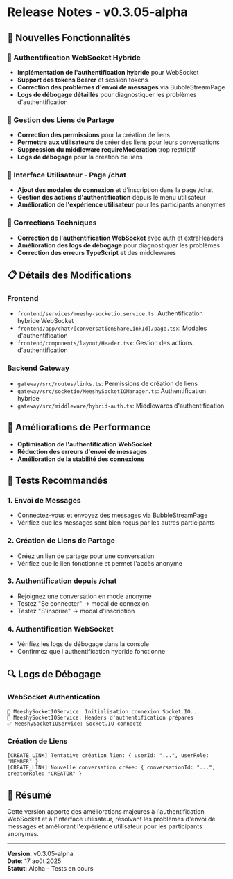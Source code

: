 # Release Notes - v0.3.05-alpha

## 🎯 Nouvelles Fonctionnalités

### 🔐 Authentification WebSocket Hybride
- **Implémentation de l'authentification hybride** pour WebSocket
- **Support des tokens Bearer** et session tokens
- **Correction des problèmes d'envoi de messages** via BubbleStreamPage
- **Logs de débogage détaillés** pour diagnostiquer les problèmes d'authentification

### 🔗 Gestion des Liens de Partage
- **Correction des permissions** pour la création de liens
- **Permettre aux utilisateurs** de créer des liens pour leurs conversations
- **Suppression du middleware requireModeration** trop restrictif
- **Logs de débogage** pour la création de liens

### 💬 Interface Utilisateur - Page /chat
- **Ajout des modales de connexion** et d'inscription dans la page /chat
- **Gestion des actions d'authentification** depuis le menu utilisateur
- **Amélioration de l'expérience utilisateur** pour les participants anonymes

### 🔧 Corrections Techniques
- **Correction de l'authentification WebSocket** avec auth et extraHeaders
- **Amélioration des logs de débogage** pour diagnostiquer les problèmes
- **Correction des erreurs TypeScript** et des middlewares

## 📋 Détails des Modifications

### Frontend
- `frontend/services/meeshy-socketio.service.ts`: Authentification hybride WebSocket
- `frontend/app/chat/[conversationShareLinkId]/page.tsx`: Modales d'authentification
- `frontend/components/layout/Header.tsx`: Gestion des actions d'authentification

### Backend Gateway
- `gateway/src/routes/links.ts`: Permissions de création de liens
- `gateway/src/socketio/MeeshySocketIOManager.ts`: Authentification hybride
- `gateway/src/middleware/hybrid-auth.ts`: Middlewares d'authentification

## 🚀 Améliorations de Performance
- **Optimisation de l'authentification WebSocket**
- **Réduction des erreurs d'envoi de messages**
- **Amélioration de la stabilité des connexions**

## 🧪 Tests Recommandés

### 1. Envoi de Messages
- Connectez-vous et envoyez des messages via BubbleStreamPage
- Vérifiez que les messages sont bien reçus par les autres participants

### 2. Création de Liens de Partage
- Créez un lien de partage pour une conversation
- Vérifiez que le lien fonctionne et permet l'accès anonyme

### 3. Authentification depuis /chat
- Rejoignez une conversation en mode anonyme
- Testez "Se connecter" → modal de connexion
- Testez "S'inscrire" → modal d'inscription

### 4. Authentification WebSocket
- Vérifiez les logs de débogage dans la console
- Confirmez que l'authentification hybride fonctionne

## 🔍 Logs de Débogage

### WebSocket Authentication
```
🔌 MeeshySocketIOService: Initialisation connexion Socket.IO...
🔐 MeeshySocketIOService: Headers d'authentification préparés
✅ MeeshySocketIOService: Socket.IO connecté
```

### Création de Liens
```
[CREATE_LINK] Tentative création lien: { userId: "...", userRole: "MEMBER" }
[CREATE_LINK] Nouvelle conversation créée: { conversationId: "...", creatorRole: "CREATOR" }
```

## 🎉 Résumé

Cette version apporte des améliorations majeures à l'authentification WebSocket et à l'interface utilisateur, résolvant les problèmes d'envoi de messages et améliorant l'expérience utilisateur pour les participants anonymes.

---

**Version**: v0.3.05-alpha  
**Date**: 17 août 2025  
**Statut**: Alpha - Tests en cours
